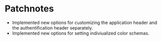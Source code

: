 # Patchnotes
- Implemented new options for customizing the application header and the authentification header separately.
- Implemented new options for setting indiviualized color schemas.
